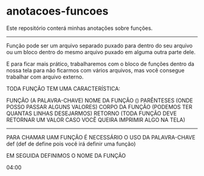 # anotacoes-funcoes
Este repositório conterá minhas anotações sobre funções.

---

Função pode ser um arquivo separado puxado para dentro do seu arquivo ou um bloco dentro do mesmo arquivo puxado em alguma outra parte dele.

E para ficar mais prático, trabalharemos com o bloco de funções dentro da nossa tela para não ficarmos com vários arquivos, mas você consegue trabalhar com arquivo externo.

TODA FUNÇÃO TEM UMA CARACTERÍSTICA:

FUNÇÃO (A PALAVRA-CHAVE)
NOME DA FUNÇÃO
() PARÊNTESES (ONDE POSSO PASSAR ALGUNS VALORES)
CORPO DA FUNÇÃO (PODEMOS TER QUANTAS LINHAS DESEJARMOS)
RETORNO (TODA FUNÇÃO DEVE RETORNAR UM VALOR CASO VOCÊ QUEIRA IMPRIMIR ALGO NA TELA)

---

PARA CHAMAR UAM FUNÇÃO É NECESSÁRIO O USO DA PALAVRA-CHAVE def (def de define pois você irá definir uma função)

EM SEGUIDA DEFINIMOS O NOME DA FUNÇÃO

04:00  













